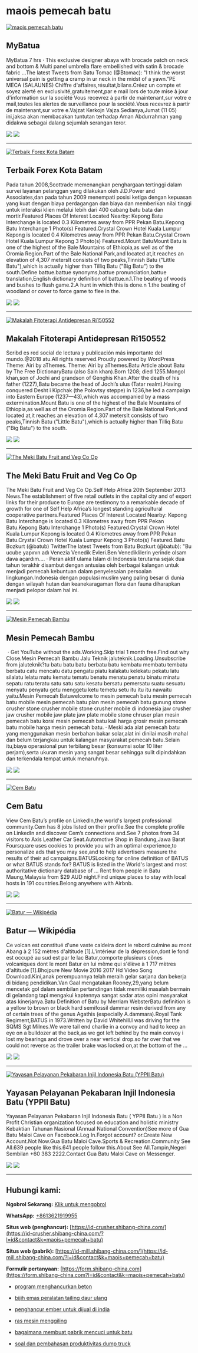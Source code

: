 # maois pemecah batu

<a href="https://swt.shibang-china.com/?l=id&img&k=maois+pemecah+batu" target="_blank">![maois pemecah batu](http://static.shibang-china.com/all-800x300/7.jpg)</a>

## MyBatua
MyBatua 7 hrs &#183; This exclusive designer abaya with brocade patch on neck and bottom &amp; Multi panel umbrella flare embellished with satin &amp; brocade fabric …The latest Tweets from Batu Tomac (@Btomac): &quot;I think the worst universal pain is getting a cramp in ur neck in the midst of a yawn.&quot;PE MECA (SALAUNES) Chiffre d'affaires,r&#233;sultat,bilans.Cr&#233;ez un compte et soyez alert&#233; en exclusivit&#233;,gratuitement,par e mail lors de toute mise &#224; jour d'information sur la soci&#233;t&#233; Vous recevrez &#224; partir de maintenant,sur votre e mail,toutes les alertes de surveillance pour la soci&#233;t&#233;.Vous recevrez &#224; partir de maintenant,sur votre e.Vajzat Kerkojn Vajza.Sedianya,Jumat (11 05) ini,jaksa akan membacakan tuntutan terhadap Aman Abdurrahman yang didakwa sebagai dalang sejumlah serangan teror.


<a href="https://whatsapp.shibangsoft.com/WhatsApp.php" target="_blank" title="WhatsApp">![](http://static.shibang-china.com/icon/whatsapp.png)</a> <a href="https://swt.shibang-china.com/?l=id&icon&k=maois+pemecah+batu" target="_blank">![](http://static.shibang-china.com/icon/chat-id.png)</a>

---

<a href="https://swt.shibang-china.com/?l=id&img&k=maois+pemecah+batu" target="_blank">![Terbaik Forex Kota Batam](http://static.shibang-china.com/all-800x300/750.jpg)</a>

## Terbaik Forex Kota Batam
Pada tahun 2008,Scottrade memenangkan penghargaan tertinggi dalam survei layanan pelanggan yang dilakukan oleh J.D.Power and Associates,dan pada tahun 2009 menempati posisi ketiga dengan kepuasan yang kuat dengan biaya perdagangan dan biaya dan memberikan nilai tinggi untuk interaksi klien melalui lebih dari 400 cabang batu bata dan mortir.Featured Places Of Interest Located Nearby: Kepong Batu Interchange is located 0.3 Kilometres away from PPR Pekan Batu.Kepong Batu Interchange 1 Photo(s) Featured.Crystal Crown Hotel Kuala Lumpur Kepong is located 0.4 Kilometres away from PPR Pekan Batu.Crystal Crown Hotel Kuala Lumpur Kepong 3 Photo(s) Featured.Mount BatuMount Batu is one of the highest of the Bale Mountains of Ethiopia,as well as of the Oromia Region.Part of the Bale National Park,and located at,it reaches an elevation of 4,307 metersIt consists of two peaks,Tinnish Batu (&quot;Little Batu&quot;),which is actually higher than Tilliq Batu (&quot;Big Batu&quot;) to the south.Define battue.battue synonyms,battue pronunciation,battue translation,English dictionary definition of battue.n.1.The beating of woods and bushes to flush game.2.A hunt in which this is done.n 1.the beating of woodland or cover to force game to flee in the.


<a href="https://whatsapp.shibangsoft.com/WhatsApp.php" target="_blank" title="WhatsApp">![](http://static.shibang-china.com/icon/whatsapp.png)</a> <a href="https://swt.shibang-china.com/?l=id&icon&k=maois+pemecah+batu" target="_blank">![](http://static.shibang-china.com/icon/chat-id.png)</a>

---

<a href="https://swt.shibang-china.com/?l=id&img&k=maois+pemecah+batu" target="_blank">![Makalah Fitoterapi Antidepresan Ri150552](http://static.shibang-china.com/all-800x300/1009.jpg)</a>

## Makalah Fitoterapi Antidepresan Ri150552
Scribd es red social de lectura y publicaci&#243;n m&#225;s importante del mundo.@2018 atu.All rights reserved.Proudly powered by WordPress Theme: Airi by aThemes. Theme: Airi by aThemes.Batu Article about Batu by The Free DictionaryBatu (also Sain khan).Born 1208; died 1255.Mongol khan,son of Jochi and grandson of Genghis Khan.After the death of his father (1227),Batu became the head of Jochi’s ulus (Tatar realm).Having conquered Desht i Kipchak (the Polovtsy steppe) in 1236,he led a campaign into Eastern Europe (1237—43),which was accompanied by a mass extermination.Mount Batu is one of the highest of the Bale Mountains of Ethiopia,as well as of the Oromia Region.Part of the Bale National Park,and located at,it reaches an elevation of 4,307 metersIt consists of two peaks,Tinnish Batu (&quot;Little Batu&quot;),which is actually higher than Tilliq Batu (&quot;Big Batu&quot;) to the south.


<a href="https://whatsapp.shibangsoft.com/WhatsApp.php" target="_blank" title="WhatsApp">![](http://static.shibang-china.com/icon/whatsapp.png)</a> <a href="https://swt.shibang-china.com/?l=id&icon&k=maois+pemecah+batu" target="_blank">![](http://static.shibang-china.com/icon/chat-id.png)</a>

---

<a href="https://swt.shibang-china.com/?l=id&img&k=maois+pemecah+batu" target="_blank">![The Meki Batu Fruit and Veg Co Op](http://static.shibang-china.com/all-800x300/489.jpg)</a>

## The Meki Batu Fruit and Veg Co Op
The Meki Batu Fruit and Veg Co Op.Self Help Africa 20th September 2013 News.The establishment of five retail outlets in the capital city and of export links for their produce to Europe are testimony to a remarkable decade of growth for one of Self Help Africa’s longest standing agricultural cooperative partners.Featured Places Of Interest Located Nearby: Kepong Batu Interchange is located 0.3 Kilometres away from PPR Pekan Batu.Kepong Batu Interchange 1 Photo(s) Featured.Crystal Crown Hotel Kuala Lumpur Kepong is located 0.4 Kilometres away from PPR Pekan Batu.Crystal Crown Hotel Kuala Lumpur Kepong 3 Photo(s) Featured.Batu Bozkurt (@batub) TwitterThe latest Tweets from Batu Bozkurt (@batub): &quot;Bu ucube yapının adı Venezia Venedik Evleri.Ben Venediklilerin yerinde olsam dava a&#231;ardım.…&nbsp;&#0183;&#32;Peran aktif ulama Islam di Indonesia terutama sejak dua tahun terakhir disambut dengan antusias oleh berbagai kalangan untuk menjadi pemecah kebuntuan dalam penyelesaian persoalan lingkungan.Indonesia dengan populasi muslim yang paling besar di dunia dengan wilayah hutan dan keanekaragaman flora dan fauna diharapkan menjadi pelopor dalam hal ini.


<a href="https://whatsapp.shibangsoft.com/WhatsApp.php" target="_blank" title="WhatsApp">![](http://static.shibang-china.com/icon/whatsapp.png)</a> <a href="https://swt.shibang-china.com/?l=id&icon&k=maois+pemecah+batu" target="_blank">![](http://static.shibang-china.com/icon/chat-id.png)</a>

---

<a href="https://swt.shibang-china.com/?l=id&img&k=maois+pemecah+batu" target="_blank">![Mesin Pemecah Bambu](http://static.shibang-china.com/all-800x300/1288.jpg)</a>

## Mesin Pemecah Bambu
&nbsp;&#0183;&#32;Get YouTube without the ads.Working.Skip trial 1 month free.Find out why Close.Mesin Pemecah Bambu Jalu Teknik jaluteknik.Loading.Unsubscribe from jaluteknik?tu batu batu batu berbatu batu kembatu membatu tembatu berbatu catu mencatu datu pengatu piatu kalakatu kelekatu pekatu latu silalatu lelatu matu kematu tematu benatu menatu penatu binatu minatu sepatu ratu teratu satu satu satu kesatu bersatu pemersatu suatu sesuatu menyatu penyatu getu menggetu ketu temetu setu itu itu itu nawaitu yaitu.Mesin Pemecah Batuwelcome to mesin pemecah batu mesin pemecah batu mobile mesin pemecah batu plan mesin pemecah batu gunung stone crusher stone crusher mobile stone crusher mobile di indonesia jaw crusher jaw crusher mobile jaw plate jaw plate mobile stone chruser plan mesin pemecah batu koral mesin pemecah batu kali harga grosir mesin pemecah batu mobile harga mesin pemecah batu.&nbsp;&#0183;&#32;Meski ada alat pemecah batu yang menggunakan mesin berbahan bakar solar,alat ini dinilai masih mahal dan belum terjangkau untuk kalangan masyarakat pemecah batu.Selain itu,biaya operasional pun terbilang besar (konsumsi solar 10 liter perjam),serta ukuran mesin yang sangat besar sehingga sulit dipindahkan dan terkendala tempat untuk menaruhnya.


<a href="https://whatsapp.shibangsoft.com/WhatsApp.php" target="_blank" title="WhatsApp">![](http://static.shibang-china.com/icon/whatsapp.png)</a> <a href="https://swt.shibang-china.com/?l=id&icon&k=maois+pemecah+batu" target="_blank">![](http://static.shibang-china.com/icon/chat-id.png)</a>

---

<a href="https://swt.shibang-china.com/?l=id&img&k=maois+pemecah+batu" target="_blank">![Cem Batu](http://static.shibang-china.com/all-800x300/1342.jpg)</a>

## Cem Batu
View Cem Batu’s profile on LinkedIn,the world's largest professional community.Cem has 8 jobs listed on their profile.See the complete profile on LinkedIn and discover Cem’s connections and.See 7 photos from 34 visitors to Axis Leather Car Seat.Automotive Shop in Bandung,Jawa Barat Foursquare uses cookies to provide you with an optimal experience,to personalize ads that you may see,and to help advertisers measure the results of their ad campaigns.BATUSLooking for online definition of BATUS or what BATUS stands for? BATUS is listed in the World's largest and most authoritative dictionary database of … Rent from people in Batu Maung,Malaysia from $29 AUD night.Find unique places to stay with local hosts in 191 countries.Belong anywhere with Airbnb.


<a href="https://whatsapp.shibangsoft.com/WhatsApp.php" target="_blank" title="WhatsApp">![](http://static.shibang-china.com/icon/whatsapp.png)</a> <a href="https://swt.shibang-china.com/?l=id&icon&k=maois+pemecah+batu" target="_blank">![](http://static.shibang-china.com/icon/chat-id.png)</a>

---

<a href="https://swt.shibang-china.com/?l=id&img&k=maois+pemecah+batu" target="_blank">![Batur — Wikip&#233;dia](http://static.shibang-china.com/all-800x300/1297.jpg)</a>

## Batur — Wikip&#233;dia
Ce volcan est constitu&#233; d'une vaste caldeira dont le rebord culmine au mont Abang &#224; 2 152 m&#232;tres d'altitude [1].L'int&#233;rieur de la d&#233;pression,dont le fond est occup&#233; au sud est par le lac Batur,comporte plusieurs c&#244;nes volcaniques dont le mont Batur en lui m&#234;me qui s'&#233;l&#232;ve &#224; 1 717 m&#232;tres d'altitude [1].Bhojpure New Movie 2016 2017 Hd Video Song Download.Kini,anak perempuannya telah meraih gelar sarjana dan bekerja di bidang pendidikan.Van Gaal mengatakan Rooney,29,yang belum mencetak gol dalam sembilan pertandingan tidak memiliki masalah bermain di gelandang tapi mengakui kaptennya sangat sadar atas opini masyarakat atas kinerjanya.Batu Definition of Batu by Merriam WebsterBatu definition is a yellow to brown or black hard semifossil dammar resin derived from any of certain trees of the genus Agathis (especially A.dammara).Royal Tank Regiment,BATUS in 1973.Written by David Whitehill.I was driving for the SQMS Sgt Milnes.We were tail end charlie in a convoy and had to keep an eye on a bulldozer at the back,as we got left behind by the main convoy i lost my bearings and drove over a near vertical drop.so far over that we could not reverse as the trailer brake was locked on,at the bottom of the …


<a href="https://whatsapp.shibangsoft.com/WhatsApp.php" target="_blank" title="WhatsApp">![](http://static.shibang-china.com/icon/whatsapp.png)</a> <a href="https://swt.shibang-china.com/?l=id&icon&k=maois+pemecah+batu" target="_blank">![](http://static.shibang-china.com/icon/chat-id.png)</a>

---

<a href="https://swt.shibang-china.com/?l=id&img&k=maois+pemecah+batu" target="_blank">![Yayasan Pelayanan Pekabaran Injil Indonesia Batu (YPPII Batu)](http://static.shibang-china.com/all-800x300/1043.jpg)</a>

## Yayasan Pelayanan Pekabaran Injil Indonesia Batu (YPPII Batu)
Yayasan Pelayanan Pekabaran Injil Indonesia Batu ( YPPII Batu ) is a Non Profit Christian organization focused on education and holistic ministry Kebaktian Tahunan Nasional (Annual National Convention)See more of Gua Batu Maloi Cave on Facebook.Log In.Forgot account? or.Create New Account.Not Now.Gua Batu Maloi Cave.Sports &amp; Recreation.Community See All.639 people like this.641 people follow this.About See All.Tampin,Negeri Sembilan +60 383 2222.Contact Gua Batu Maloi Cave on Messenger.

<a href="https://whatsapp.shibangsoft.com/WhatsApp.php" target="_blank" title="WhatsApp">![](http://static.shibang-china.com/icon/whatsapp.png)</a> <a href="https://swt.shibang-china.com/?l=id&icon&k=maois+pemecah+batu" target="_blank">![](http://static.shibang-china.com/icon/chat-id.png)</a>

---
## Hubungi kami:

**Ngobrol Sekarang:** [Klik untuk mengobrol](https://swt.shibang-china.com?l=id&contact&k=maois+pemecah+batu)

**WhatsApp:**  [+8613621919955](https://whatsapp.shibangsoft.com/WhatsApp.php)

**Situs web (penghancur):** [https://id-crusher.shibang-china.com/](https://id-crusher.shibang-china.com/?l=id&contact&k=maois+pemecah+batu)

**Situs web (pabrik):** [https://id-mill.shibang-china.com/](https://id-mill.shibang-china.com/?l=id&contact&k=maois+pemecah+batu)

**Formulir pertanyaan:** [https://form.shibang-china.com](https://form.shibang-china.com?l=id&contact&k=maois+pemecah+batu)

* [program menghancurkan beton](../47/program%20menghancurkan%20beton.md)

* [bijih emas peralatan tailing daur ulang](../44/bijih%20emas%20peralatan%20tailing%20daur%20ulang.md)

* [penghancur ember untuk dijual di india](../41/penghancur%20ember%20untuk%20dijual%20di%20india.md)

* [ras mesin menggiling](../45/ras%20mesin%20menggiling.md)

* [bagaimana membuat pabrik mencuci untuk batu](../42/bagaimana%20membuat%20pabrik%20mencuci%20untuk%20batu.md)

* [soal dan pembahasan produktivitas dump truck](../46/soal%20dan%20pembahasan%20produktivitas%20dump%20truck.md)